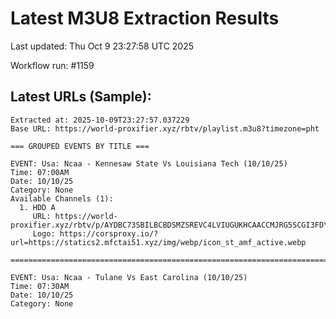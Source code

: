 # Latest M3U8 Extraction Results

Last updated: Thu Oct  9 23:27:58 UTC 2025

Workflow run: #1159

## Latest URLs (Sample):
```
Extracted at: 2025-10-09T23:27:57.037229
Base URL: https://world-proxifier.xyz/rbtv/playlist.m3u8?timezone=pht

=== GROUPED EVENTS BY TITLE ===

EVENT: Usa: Ncaa - Kennesaw State Vs Louisiana Tech (10/10/25)
Time: 07:00AM
Date: 10/10/25
Category: None
Available Channels (1):
  1. HDD A
     URL: https://world-proxifier.xyz/rbtv/p/AYDBC73SBILBCBDSMZSREVC4LVIUGUKHCAACCMJRG5SCGI3FDYSDAMCCLNJFUUIQMRKTAPLQN54GI3DQN54GW43ZDMMBGBQAAAAQCYDDOBXXQZDHM53WO7TV/index.m3u8
     Logo: https://corsproxy.io/?url=https://statics2.mfctai51.xyz/img/webp/icon_st_amf_active.webp

================================================================================

EVENT: Usa: Ncaa - Tulane Vs East Carolina (10/10/25)
Time: 07:30AM
Date: 10/10/25
Category: None
```
